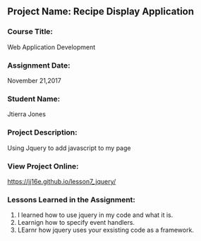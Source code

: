 ## Project Name:  Recipe Display Application

### Course Title:
Web Application Development

### Assignment Date:  
November 21,2017

### Student Name:  
Jtierra Jones 

### Project Description:
Using Jquery to add javascript to my page 

### View Project Online:
https://jj16e.github.io/lesson7_jquery/

### Lessons Learned in the Assignment:
1. I learned how to use jquery in my code and what it is.
2. Learnign how to specify event handlers.
3. LEarnr how jquery uses your exsisting code as a framework. 

